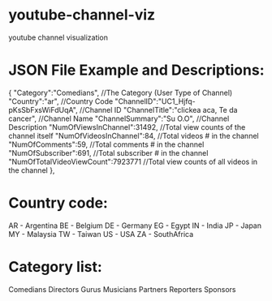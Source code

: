 youtube-channel-viz
===================

youtube channel visualization 


JSON File Example and Descriptions:
============
 {
    "Category":"Comedians",	//The Category (User Type of Channel)
    "Country":"ar",	//Country Code
    "ChannelID":"UC1_Hjfq-pKsSbFxsWiFdUqA",	//Channel ID
    "ChannelTitle":"clickea aca, Te da cancer", //Channel Name
    "ChannelSummary":"Su O.O", //Channel Description
    "NumOfViewsInChannel":31492,	//Total view counts of the channel itself
    "NumOfVideosInChannel":84,	//Total videos # in the channel
    "NumOfComments":59,	//Total comments # in the channel
    "NumOfSubscriber":691,	//Total subscriber # in the channel
    "NumOfTotalVideoViewCount":7923771	//Total view counts of all videos in the channel
  },
  

Country code:
============
AR - Argentina
BE - Belgium
DE - Germany
EG - Egypt
IN - India
JP - Japan
MY - Malaysia
TW - Taiwan
US - USA
ZA - SouthAfrica

Category list:
=============
Comedians
Directors
Gurus
Musicians
Partners
Reporters
Sponsors

